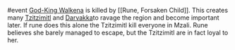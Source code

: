 #event 
[God-King Walkena](https://pathfinderwiki.com/wiki/Walkena) is killed by [[Rune, Forsaken Child]]. This creates many [Tzitzimitl](https://2e.aonprd.com/Monsters.aspx?ID=1353) and [Darvakka](https://2e.aonprd.com/MonsterFamilies.aspx?ID=305)to ravage the region and become important later. If rune does this alone the Tzitzimitl kill everyone in Mzali. Rune believes she barely managed to escape, but the Tzitzimitl are in fact loyal to her.